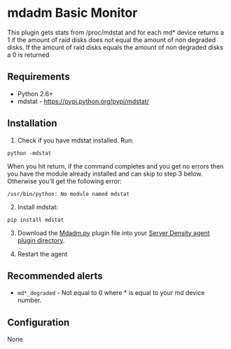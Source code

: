 mdadm Basic Monitor
===

This plugin gets stats from /proc/mdstat and for each md* device returns a 1 if the amount of raid disks does not equal the amount of non degraded disks. If the amount of raid disks equals the amount of non degraded disks a 0 is returned 

Requirements 
---
* Python 2.6+ 
* mdstat - https://pypi.python.org/pypi/mdstat/

Installation
---
1. Check if you have mdstat installed. Run:
  ```
python -mdstat
```
  When you hit return, if the command completes and you get no errors then you have the module already installed and can skip to step 3 below.
Otherwise you'll get the following error:
  ```
/usr/bin/python: No module named mdstat
```

2. Install mdstat:
  ```
pip install mdstat
```

3. Download the [Mdadm.py](Mdadm.py) plugin file into your [Server Density agent plugin directory](/README.md).

4. Restart the agent

Recommended alerts
---
* `md*_degraded` - Not equal to 0 where * is equal to your md device number. 

Configuration
---
None